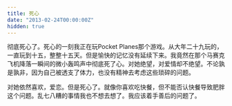 ```yaml
---
title: 死心
date: "2013-02-24T00:00:00Z"
hidden: true
---
```

彻底死心了。死心的一刻我正在玩Pocket Planes那个游戏。从大年二十九玩的，一直玩到十五，整整十五天。但是愉快的记忆没有延续下来。我竟然在那个马赛克飞机降落一瞬间的微小轰鸣声中彻底死了心。对她绝望，对爱情却不绝望。不论孰是孰非，因为自己被透支了体力，也没有精神去考虑这些琐碎的问题。

对她依然喜欢，爱恋。但是死心了。就像你喜欢吃快餐，但不能否认快餐导致肥胖这个问题。乱七八糟的事情我也不想去想了。我应该着手善后的问题了。